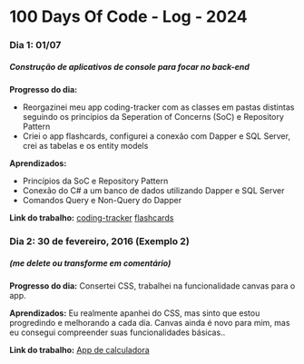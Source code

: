 # 100 Days Of Code - Log - 2024

### Dia 1: 01/07

##### Construção de aplicativos de console para focar no back-end

**Progresso do dia:** 
- Reorgazinei meu app coding-tracker com as classes em pastas distintas seguindo os princípios da Seperation of Concerns (SoC) e Repository Pattern
- Criei o app flashcards, configurei a conexão com Dapper e SQL Server, crei as tabelas e os entity models

**Aprendizados:** 
- Princípios da SoC e Repository Pattern
- Conexão do C# a um banco de dados utilizando Dapper e SQL Server
- Comandos Query e Non-Query do Dapper

**Link do trabalho:**
[coding-tracker](https://github.com/breno085/coding-tracker)
[flashcards](https://github.com/breno085/flashcards)

### Dia 2: 30 de fevereiro, 2016 (Exemplo 2)
##### (me delete ou transforme em comentário)

**Progresso do dia:** Consertei CSS, trabalhei na funcionalidade canvas para o app.

**Aprendizados:** Eu realmente apanhei do CSS, mas sinto que estou progredindo e melhorando a cada dia. Canvas ainda é novo para mim, mas eu consegui compreender suas funcionalidades básicas..

**Link do trabalho:** [App de calculadora](http://www.example.com)
